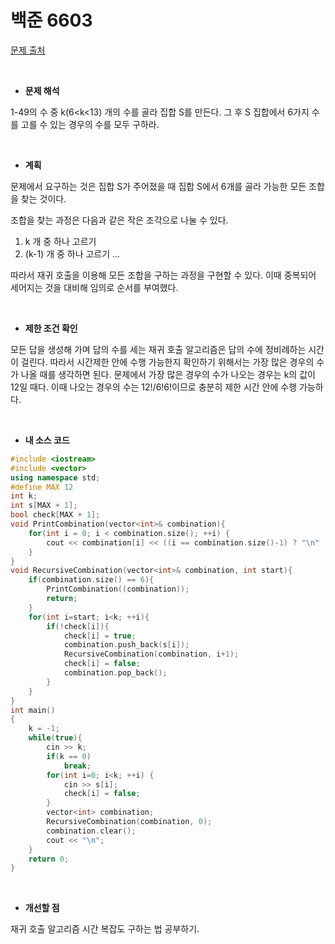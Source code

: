 # 백준 6603

[문제 출처](https://www.acmicpc.net/problem/6603)

<br/>

- **문제 해석**

1-49의 수 중 k(6<k<13) 개의 수를 골라 집합 S를 만든다. 그 후 S 집합에서 6가지 수를 고를 수 있는 경우의 수를 모두 구하라. 

<br/>

- **계획**

문제에서 요구하는 것은 집합 S가 주어졌을 때 집합 S에서 6개를 골라 가능한 모든 조합을 찾는 것이다. 

조합을 찾는 과정은 다음과 같은 작은 조각으로 나눌 수 있다.

1. k 개 중 하나 고르기
2. (k-1) 개 중 하나 고르기 ...

따라서 재귀 호출을 이용해 모든 조합을 구하는 과정을 구현할 수 있다. 이때 중복되어 세어지는 것을 대비해 임의로 순서를 부여했다.

<br/>

- **제한 조건 확인**

모든 답을 생성해 가며 답의 수를 세는 재귀 호출 알고리즘은 답의 수에 정비례하는 시간이 걸린다. 따라서 시간제한 안에 수행 가능한지 확인하기 위해서는 가장 많은 경우의 수가 나올 때를 생각하면 된다. 문제에서 가장 많은 경우의 수가 나오는 경우는 k의 값이 12일 때다. 이때 나오는 경우의 수는 12!/6!6!이므로 충분히 제한 시간 안에 수행 가능하다. 

<br/>

- **내 소스 코드**

```c++
#include <iostream>
#include <vector>
using namespace std;
#define MAX 12
int k;
int s[MAX + 1];
bool check[MAX + 1];
void PrintCombination(vector<int>& combination){
    for(int i = 0; i < combination.size(); ++i) {
        cout << combination[i] << ((i == combination.size()-1) ? "\n" : " ");
    }
}
void RecursiveCombination(vector<int>& combination, int start){
    if(combination.size() == 6){
        PrintCombination((combination));
        return;
    }
    for(int i=start; i<k; ++i){
        if(!check[i]){
            check[i] = true;
            combination.push_back(s[i]);
            RecursiveCombination(combination, i+1);
            check[i] = false;
            combination.pop_back();
        }
    }
}
int main()
{
    k = -1;
    while(true){
        cin >> k;
        if(k == 0)
            break;
        for(int i=0; i<k; ++i) {
            cin >> s[i];
            check[i] = false;
        }
        vector<int> combination;
        RecursiveCombination(combination, 0);
        combination.clear();
        cout << "\n";
    }
    return 0;
}
```

<br/>

- **개선할 점**

재귀 호출 알고리즘 시간 복잡도 구하는 법 공부하기.

